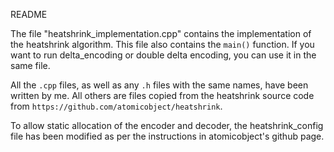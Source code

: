 README

The file "heatshrink_implementation.cpp" contains the implementation of the heatshrink algorithm. This file also contains the `main()` function. If you want to run delta_encoding or double delta encoding, you can use it in the same file.

All the `.cpp` files, as well as any `.h` files with the same names, have been written by me. All others are files copied from the heatshrink source code from `https://github.com/atomicobject/heatshrink`. 

To allow static allocation of the encoder and decoder, the heatshrink_config file has been modified as per the instructions in atomicobject's github page.
